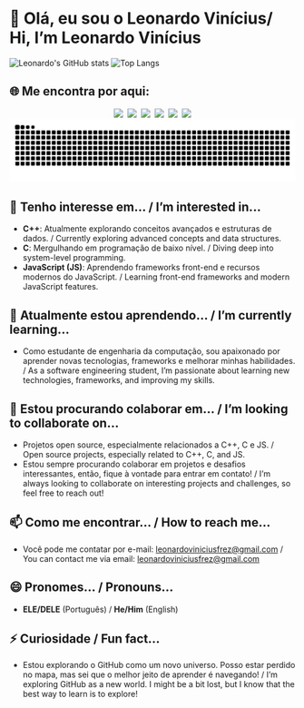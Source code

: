 ﻿# 👋 Olá, eu sou o Leonardo Vinícius/ Hi, I’m Leonardo Vinícius 

![Leonardo's GitHub stats](https://github-readme-stats.vercel.app/api?username=devfleo&show_icons=true&theme=github_dark)
![Top Langs](https://github-readme-stats.vercel.app/api/top-langs/?username=devfleo&layout=compact&theme=github_dark)

## 🌐 Me encontra por aqui:
<div style="display: flex; flex-wrap: wrap; gap: 8px; align-items: center; justify-content: center;">

<!-- LinkedIn -->
<a href="https://www.linkedin.com/in/leonardo-vinicius-de-oliveira-frez/" target="_blank">
  <img src="https://img.shields.io/badge/Olhe%20esse%20bot%C3%A3o...-LinkedIn-0A66C2?style=for-the-badge&logo=linkedin&logoColor=white"/>
</a>

<!-- Workana -->
<a href="https://www.workana.com/freelancer/69edc4cdafbb1764ceb1d8cc7c1fa325" target="_blank">
  <img src="https://img.shields.io/badge/Precisa%20de%20um%20freela%20%3F-Workana-0C1A36?style=for-the-badge&logo=freelancer&logoColor=white"/>
</a>

<!-- Email -->
<a href="mailto:Leonardoviniciusfrez@gmail.com" target="_blank">
  <img src="https://img.shields.io/badge/Meu%20email-Gmail-D14836?style=for-the-badge&logo=gmail&logoColor=white"/>
</a>

<!-- GitHub -->
<a href="https://github.com/devfleo" target="_blank">
  <img src="https://img.shields.io/badge/GitHub-24292E?style=for-the-badge&logo=github&logoColor=white"/>
</a>

<!-- DIO.me -->
<a href="https://www.dio.me/users/leonardoviniciusfrez" target="_blank">
  <img src="https://img.shields.io/badge/DIO.me-black?style=for-the-badge&logoColor=white"/>
</a>

<!-- Discord (placeholder, coloque seu link real!) -->

<!-- Facebook -->
<a href="https://www.facebook.com/leonardoviniciusde.oliveirafrez/" target="_blank">
  <img src="https://img.shields.io/badge/Facebook-1877F2?style=for-the-badge&logo=facebook&logoColor=white"/>
</a>

</div>




<div align=center>
<img src="https://raw.githubusercontent.com/devfleo/devfleo/output/snake.svg" alt="Snake animation" />
</div>

## 👀 Tenho interesse em... / I’m interested in...
- **C++**: Atualmente explorando conceitos avançados e estruturas de dados. / Currently exploring advanced concepts and data structures.
- **C**: Mergulhando em programação de baixo nível. / Diving deep into system-level programming.
- **JavaScript (JS)**: Aprendendo frameworks front-end e recursos modernos do JavaScript. / Learning front-end frameworks and modern JavaScript features.

## 🌱 Atualmente estou aprendendo... / I’m currently learning...
- Como estudante de engenharia da computação, sou apaixonado por aprender novas tecnologias, frameworks e melhorar minhas habilidades. / As a software engineering student, I’m passionate about learning new technologies, frameworks, and improving my skills.

## 💞️ Estou procurando colaborar em... / I’m looking to collaborate on...
- Projetos open source, especialmente relacionados a C++, C e JS. / Open source projects, especially related to C++, C, and JS.
- Estou sempre procurando colaborar em projetos e desafios interessantes, então, fique à vontade para entrar em contato! / I’m always looking to collaborate on interesting projects and challenges, so feel free to reach out!

## 📫 Como me encontrar... / How to reach me...
- Você pode me contatar por e-mail: [leonardoviniciusfrez@gmail.com](mailto:leonardoviniciusfrez@gmail.com) / You can contact me via email: [leonardoviniciusfrez@gmail.com](mailto:leonardoviniciusfrez@gmail.com)


## 😄 Pronomes... / Pronouns...
- **ELE/DELE** (Português) / **He/Him** (English)

## ⚡ Curiosidade / Fun fact...
- Estou explorando o GitHub como um novo universo. Posso estar perdido no mapa, mas sei que o melhor jeito de aprender é navegando! / I’m exploring GitHub as a new world. I might be a bit lost, but I know that the best way to learn is to explore!
